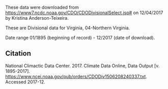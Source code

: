 
These data were downloaded from https://www7.ncdc.noaa.gov/CDO/CDODivisionalSelect.jsp# on 12/04/2017 by Kristina Anderson-Teixeira.

These are Divisional data for Virginia, 04-Northern Virginia. 

Date range 01/1895 (beginning of record) -  12/2017 (date of download). 

## Citation  
National Climactic Data Center.  2017.  Climate Data Online, Data Output [v. 1895-2017].  https://www.ncei.noaa.gov/pub/orders/CDODiv1506208240337.txt.  Accessed 2017-12.  

